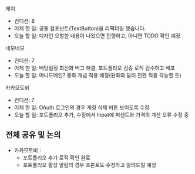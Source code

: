 
제이
- 컨디션: 8
- 어제 한 일: 공통 컴포넌트(TextButton)을 리팩터링 했습니다.
- 오늘 할 일: 디자인 요청한 내용이 나왔으면 진행하고, 아니면 TODO 확인 예정

네모네모
- 컨디션: 7
- 어제 한 일: 배당일정 최신화 버그 해결, 포트폴리오 검증 로직 검수하고 배포
- 오늘 할 일: 머니도메인? 통화 개념 적용 예정(원화와 달러 전환 적용 각능할 듯)

카카모토비
- 컨디션: 7
- 어제 한 일: OAuth 로그인의 경우 계정 삭제 버튼 보이도록 수정
- 오늘 할 일: 포트폴리오 추가, 수정에서 Input에 퍼센트와 가격의 계산 오류 수정 중

## 전체 공유 및 논의
- 카카모토비 : 
	- 포트폴리오 추가 로직 확인 완료
	- 포트폴리오 활성 알림의 경우 프론트도 수정하고 알려드릴 예정
